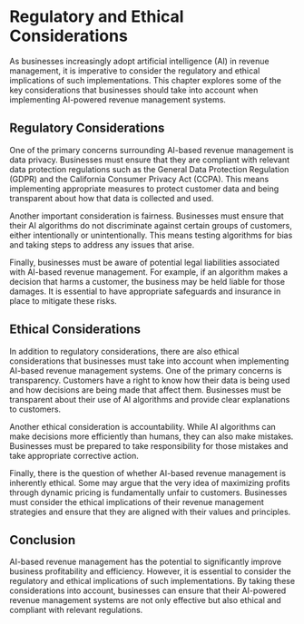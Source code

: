 Regulatory and Ethical Considerations
====================================================================================

As businesses increasingly adopt artificial intelligence (AI) in revenue management, it is imperative to consider the regulatory and ethical implications of such implementations. This chapter explores some of the key considerations that businesses should take into account when implementing AI-powered revenue management systems.

Regulatory Considerations
-------------------------

One of the primary concerns surrounding AI-based revenue management is data privacy. Businesses must ensure that they are compliant with relevant data protection regulations such as the General Data Protection Regulation (GDPR) and the California Consumer Privacy Act (CCPA). This means implementing appropriate measures to protect customer data and being transparent about how that data is collected and used.

Another important consideration is fairness. Businesses must ensure that their AI algorithms do not discriminate against certain groups of customers, either intentionally or unintentionally. This means testing algorithms for bias and taking steps to address any issues that arise.

Finally, businesses must be aware of potential legal liabilities associated with AI-based revenue management. For example, if an algorithm makes a decision that harms a customer, the business may be held liable for those damages. It is essential to have appropriate safeguards and insurance in place to mitigate these risks.

Ethical Considerations
----------------------

In addition to regulatory considerations, there are also ethical considerations that businesses must take into account when implementing AI-based revenue management systems. One of the primary concerns is transparency. Customers have a right to know how their data is being used and how decisions are being made that affect them. Businesses must be transparent about their use of AI algorithms and provide clear explanations to customers.

Another ethical consideration is accountability. While AI algorithms can make decisions more efficiently than humans, they can also make mistakes. Businesses must be prepared to take responsibility for those mistakes and take appropriate corrective action.

Finally, there is the question of whether AI-based revenue management is inherently ethical. Some may argue that the very idea of maximizing profits through dynamic pricing is fundamentally unfair to customers. Businesses must consider the ethical implications of their revenue management strategies and ensure that they are aligned with their values and principles.

Conclusion
----------

AI-based revenue management has the potential to significantly improve business profitability and efficiency. However, it is essential to consider the regulatory and ethical implications of such implementations. By taking these considerations into account, businesses can ensure that their AI-powered revenue management systems are not only effective but also ethical and compliant with relevant regulations.
